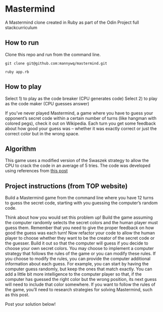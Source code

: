# Mastermind
A Mastermind clone created in Ruby as part of the Odin Project full stackcurriculum

## How to run

Clone this repo and run from the command line.

```
git clone git@github.com:mannywq/mastermind.git
```

```
ruby app.rb
```

## How to play

Select 1) to play as the code breaker (CPU generates code)
Select 2) to play as the code maker (CPU guesses answer)

If you’ve never played Mastermind, a game where you have to guess your opponent’s secret code within a certain number of turns (like hangman with colored pegs), check it out on Wikipedia. Each turn you get some feedback about how good your guess was – whether it was exactly correct or just the correct color but in the wrong space.

## Algorithm

This game uses a modified version of the Swaszek strategy to allow the CPU to crack the code in an average of 5 tries. The code was developed using references from [this post](https://puzzling.stackexchange.com/questions/546/clever-ways-to-solve-mastermind)
## Project instructions (from TOP website)

Build a Mastermind game from the command line where you have 12 turns to guess the secret code, starting with you guessing the computer’s random code.

Think about how you would set this problem up! Build the game assuming the computer randomly selects the secret colors and the human player must guess them. Remember that you need to give the proper feedback on how good the guess was each turn!
    Now refactor your code to allow the human player to choose whether they want to be the creator of the secret code or the guesser.
Build it out so that the computer will guess if you decide to choose your own secret colors. You may choose to implement a computer strategy that follows the rules of the game or you can modify these rules.
If you choose to modify the rules, you can provide the computer additional information about each guess. For example, you can start by having the computer guess randomly, but keep the ones that match exactly. You can add a little bit more intelligence to the computer player so that, if the computer has guessed the right color but the wrong position, its next guess will need to include that color somewhere.
If you want to follow the rules of the game, you’ll need to research strategies for solving Mastermind, such as this post.

Post your solution below!




